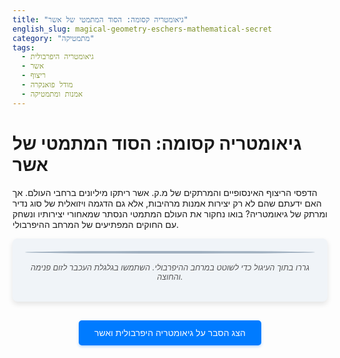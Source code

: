 ```yaml
---
title: "גיאומטריה קסומה: הסוד המתמטי של אשר"
english_slug: magical-geometry-eschers-mathematical-secret
category: "מתמטיקה"
tags:
  - גיאומטריה היפרבולית
  - אשר
  - ריצוף
  - מודל פואנקרה
  - אמנות ומתמטיקה
---
```

# גיאומטריה קסומה: הסוד המתמטי של אשר

הדפסי הריצוף האינסופיים והמרתקים של מ.ק. אשר ריתקו מיליונים ברחבי העולם. אך האם ידעתם שהם לא רק יצירות אמנות מרהיבות, אלא גם הדגמה ויזואלית של סוג נדיר ומרתק של גיאומטריה? בואו נחקור את העולם המתמטי הנסתר שמאחורי יצירותיו ונשחק עם החוקים המפתיעים של המרחב ההיפרבולי.

<div id="app-container">
    <canvas id="poincareCanvas"></canvas>
    <p id="canvas-instructions">גררו בתוך העיגול כדי לשוטט במרחב ההיפרבולי. השתמשו בגלגלת העכבר לזום פנימה והחוצה.</p>
</div>

<style>
    /* סגנונות כלליים לקונטיינר ולכפתור */
    #app-container {
        text-align: center;
        margin-bottom: 30px;
        padding: 20px;
        background-color: #f0f4f8; /* Light blue background */
        border-radius: 8px;
        box-shadow: 0 4px 8px rgba(0, 0, 0, 0.1);
    }

    #poincareCanvas {
        border: 2px solid #a0b0c0; /* Subtle border */
        border-radius: 50%; /* Make canvas look like a disk outline */
        background-color: #ffffff; /* White background for the disk */
        box-shadow: inset 0 0 10px rgba(0,0,0,0.1); /* Inner shadow */
        display: block; /* Center the canvas */
        margin: 0 auto 15px auto;
        cursor: grab; /* Default cursor */
    }

    #poincareCanvas:active {
         cursor: grabbing; /* Cursor when dragging */
    }

    #canvas-instructions {
        font-style: italic;
        color: #555;
        margin-top: 10px;
        font-size: 0.9em;
    }

    #toggleExplanation {
        display: block;
        margin: 20px auto;
        padding: 12px 25px;
        font-size: 1em;
        color: #fff;
        background-color: #007bff; /* Primary blue */
        border: none;
        border-radius: 5px;
        cursor: pointer;
        transition: background-color 0.3s ease;
        box-shadow: 0 2px 4px rgba(0, 123, 255, 0.3);
    }

    #toggleExplanation:hover {
        background-color: #0056b3; /* Darker blue on hover */
    }

    #explanation {
        margin-top: 30px;
        padding: 20px;
        border: 1px solid #d0d0d0;
        background-color: #ffffff;
        border-radius: 8px;
        box-shadow: 0 4px 8px rgba(0, 0, 0, 0.1);
        display: none; /* Initially hidden */
        text-align: right; /* Adjust text alignment if needed */
        line-height: 1.7;
        font-family: 'Arial', sans-serif; /* Better font */
        color: #333; /* Darker text color */
    }

    #explanation h2 {
        margin-top: 0;
        margin-bottom: 15px;
        border-bottom: 2px solid #007bff; /* Blue accent */
        padding-bottom: 10px;
        color: #007bff; /* Blue heading */
        font-size: 1.8em;
    }

    #explanation p, #explanation li {
        margin-bottom: 15px;
        font-size: 1.1em;
    }

    #explanation strong {
        color: #0056b3; /* Darker blue for emphasis */
    }
</style>

<button id="toggleExplanation">הצג הסבר על גיאומטריה היפרבולית ואשר</button>

<div id="explanation">
    <h2>הסבר: מסע אל המרחב ההיפרבולי דרך העיניים של אשר</h2>

    <p>ברוב חיינו, אנו פועלים תחת ההנחות של <strong>גיאומטריה אוקלידית</strong> – הגיאומטריה ה"שטוחה" והמוכרת לנו מכדור הארץ (במבט מקומי). בגיאומטריה הזו, ישרים מקבילים לעולם לא ייפגשו, וסכום הזוויות בכל משולש הוא בדיוק 180 מעלות.</p>

    <p>אבל דמיינו לרגע עולם שונה לחלוטין. עולם שבו דרך נקודה אחת מחוץ לישר, עוברים <em>אינסוף</em> ישרים שמקבילים לו! זהו אחד המאפיינים המסקרנים של <strong>גיאומטריה היפרבולית</strong>. בעולם כזה, משולשים מתנהגים אחרת: סכום הזוויות שלהם תמיד <em>קטן</em> מ-180 מעלות, והצורות מתכווצות ככל שמתרחקים ממרכז מסוים, למרות שגודלן ה"אמיתי" (היפרבולי) נשאר זהה.</p>

    <p>קשה לדמיין מרחב היפרבולי באופן ישיר. לכן, מתמטיקאים משתמשים ב<strong>מודלים</strong> – ייצוגים של המרחב ההיפרבולי על משטחים שאנו יכולים לדמיין (כמו מישור אוקלידי). המודל שתראו כאן הוא <strong>מודל דיסק פואנקרה</strong>. במודל זה, המרחב ההיפרבולי הוא החלק הפנימי של עיגול (דיסק). ה"קווים הישרים" ההיפרבוליים מיוצגים על ידי קשתות מעגלים או קטרים החוצים את שפת הדיסק בזווית ישרה. הקסם נוצר מכך שהמרחק בין נקודות בתוך הדיסק מוגדר באופן מיוחד – הוא גדל באופן דרמטי ככל שמתקרבים לשוליים. מבחינה היפרבולית, השוליים נמצאים במרחק אינסופי!</p>

    <p>התוצאה החזותית של הגדרת המרחק הזו היא שצורות בגודל היפרבולי קבוע נראות לנו (בעיניים אוקלידיות) קטנות יותר ויותר ככל שהן מתקרבות לשפת הדיסק. זה מאפשר "לדחוס" אינסוף עותקים של צורה נתונה לתוך הדיסק, במה שנקרא <strong>ריצוף היפרבולי</strong>. שלא כמו במישור האוקלידי, שבו רק ריצופים בסיסיים אפשריים (ריבועים, משולשים שווי צלעות, משושים משוכללים), במרחב היפרבולי ניתן לרצף את המישור באינסוף דרכים ועם אינסוף סוגים של מצולעים (וגם צורות מורכבות יותר!).</p>

    <p>האמן ההולנדי הגאון <strong>מ.ק. אשר (M.C. Escher)</strong> נתקל במושגים הללו דרך קשרים עם מתמטיקאים. למרות שלא היה מתמטיקאי פורמלי, הוא הבין את העיקרון הוויזואלי המדהים של התכווצות צורות לקראת הגבול האינסופי ואת האפשרויות הבלתי-נגמרות של ריצופים במרחב כזה. סדרת יצירותיו "מעגל גבולי" (Circle Limit), ובמיוחד 'מעגל גבולי III' עם הדגים ו-'מעגל גבולי IV' עם העטלפים, הן דוגמאות קלאסיות לריצופים היפרבוליים על דיסק פואנקרה. אשר יצר אותן באמצעות בנייה גיאומטרית אינטואיטיבית, והתוצאה היא לא פחות מקסומה – שילוב מושלם של אמנות, סימטריה ומתמטיקה עמוקה.</p>

    <p>הסימולציה שלפניכם מציגה דוגמה לריצוף היפרבולי בדיסק פואנקרה, בהשראת יצירותיו של אשר. הצורות (כאן מיוצגות על ידי דגים פשוטים) נראות קטנות יותר ככל שהן מתקרבות לקצה העיגול, למרות שגודלן ההיפרבולי זהה. גרירת העכבר בתוך הדיסק משנה את נקודת המבט שלכם במרחב ההיפרבולי ומאפשרת לכם לשוטט ולחקור את הריצוף האינסופי. שימוש בגלגלת העכבר מאפשר "להתקרב" או "להתרחק" מהריצוף.</p>

    <p>שחקו, חקרו, ונסו לדמיין את המרחב המוזר והיפה הזה שריתק את אשר ואת המתמטיקאים כאחד!</p>
</div>


<script>
    const canvas = document.getElementById('poincareCanvas');
    const ctx = canvas.getContext('2d');
    const toggleBtn = document.getElementById('toggleExplanation');
    const explanationDiv = document.getElementById('explanation');

    let width = 600;
    let height = 600;
    let radius = Math.min(width, height) / 2 - 10; // Radius of the Poincaré disk in pixels
    let centerX = width / 2;
    let centerY = height / 2;

    canvas.width = width;
    canvas.height = height;

    // Current "center" of the hyperbolic view within the Euclidean disk (complex number)
    // This represents the point in hyperbolic space that is currently at the Euclidean center (0,0)
    // We store this as a complex number {x, y} where x, y are coordinates in the Euclidean disk [-1, 1].
    let viewCenter = { x: 0, y: 0 }; // Initially, the hyperbolic origin is at the Euclidean center.

    // Zoom level (simplistic Euclidean scaling applied after hyperbolic transform)
    let zoom = 1.0;

    // Animation frame ID for render loop
    let animationFrameId = null;

    // --- Math Helpers for Poincaré Disk ---
    // Map Euclidean canvas coordinates (px, py) relative to canvas center, to complex number z within the disk
    function mapCanvasToDisk(px, py) {
        let rx = (px - centerX) / radius;
        let ry = (py - centerY) / radius;
        // Clamp to disk boundary if outside (optional, but good practice)
        let magSq = rx * rx + ry * ry;
        if (magSq > 1) {
             let mag = Math.sqrt(magSq);
             rx /= mag;
             ry /= mag;
        }
        return { x: rx, y: ry }; // Represents complex number rx + i*ry
    }

     // Map complex number z (disk coordinates [-1,1]) back to Euclidean canvas coordinates (px, py)
     // relative to canvas center.
     function mapDiskToCanvas(z) {
         let px = centerX + z.x * radius;
         let py = centerY + z.y * radius;
         return { x: px, y: py };
     }


     // Mobius transform M_a(z) = (z-a)/(1 - conj(a)*z)
     // This transform maps 'a' to 0. Used to bring a point 'z' into the frame centered at 'a'.
     // This is used to transform canonical tile positions into the current view frame (centered at viewCenter).
     // The inverse transform M_a^-1(z) = (z+a)/(1 + conj(a)*z) maps 0 to 'a'.
     // We need to transform the tile's canonical position `z_tile` using the inverse transform
     // that maps the current view center `viewCenter` to 0. This is T_{-viewCenter}(z_tile).
     // Let a = -viewCenter. We apply T_a(z) = (z+a)/(1 + conj(a)*z) to the tile's canonical position.
     function transformPointForView(z, currentViewCenter) {
         // Let a = -currentViewCenter
         let ax = -currentViewCenter.x;
         let ay = -currentViewCenter.y;
         let zx = z.x;
         let zy = z.y;

         // Calculate denominator: (1 + conj(a)*z)
         // conj(a) = (ax - i ay)
         // conj(a)*z = (ax - i ay)(zx + i zy) = (ax*zx + ay*zy) + i(ax*zy - ay*zx)
         let denR = 1 + (ax*zx + ay*zy);
         let denI = ax*zy - ay*zx;

         let denSq = denR*denR + denI*denI;

         if (denSq === 0) return {x: NaN, y: NaN}; // Should not happen unless viewCenter is exactly 1/|z|

         // Calculate numerator: (z + a)
         let numX = zx + ax;
         let numY = zy + ay;

         // Result (numX + i numY) / (denR + i denI)
         // = [(numX + i numY) * (denR - i denI)] / denSq
         // Real part: (numX * denR + numY * denI) / denSq
         // Imaginary part: (numY * denR - numX * denI) / denSq

         let resX = (numX * denR + numY * denI) / denSq;
         let resY = (numY * denR - numX * denI) / denSq;

         return { x: resX, y: resY };
     }

    // Hyperbolic scaling factor based on Euclidean position within the disk
    // Objects at Euclidean position z appear scaled by (1 - |z|^2) relative to their size at the origin
    function getHyperbolicScaleFactor(z) {
        let magSq = z.x * z.x + z.y * z.y;
        return Math.max(0, (1 - magSq) / (1 + magSq)); // Using the correct scaling factor (derivative of Mobius transform)
    }


    // --- Drawing Logic ---
    // Define base fish shape vertices and eye position in its canonical space (centered at origin, size ~0.3)
    const baseFishVertices = [
        { x: 0.25, y: 0 },   // Tail tip
        { x: 0.05, y: 0.08 },
        { x: -0.15, y: 0.08 }, // Body top
        { x: -0.3, y: 0 },   // Nose
        { x: -0.15, y: -0.08 }, // Body bottom
        { x: 0.05, y: -0.08 }
    ];
    const baseEyePos = { x: -0.2, y: 0.03 }; // Position relative to canonical origin

    // Function to draw a fish given its vertices (in Euclidean canvas coordinates) and colors
    function drawFish(vertices, eyePos, fillColor, strokeColor) {
        if (vertices.length < 3) return; // Need at least 3 vertices for a polygon

        ctx.fillStyle = fillColor;
        ctx.strokeStyle = strokeColor;
        ctx.lineWidth = 1.5;

        ctx.beginPath();
        ctx.moveTo(vertices[0].x, vertices[0].y);
        for (let i = 1; i < vertices.length; i++) {
            ctx.lineTo(vertices[i].x, vertices[i].y);
        }
        ctx.closePath();
        ctx.fill();
        ctx.stroke();

        // Draw eye as a circle
        if (eyePos) {
            ctx.fillStyle = 'black';
            ctx.beginPath();
            // Approximate the Euclidean size of the tile to scale the eye radius
            let avgScale = 0;
            if (vertices.length > 0) {
                let sumDistSq = 0;
                 let center = {x: 0, y: 0}; // Approximate Euclidean center of the shape on canvas
                 for(const v of vertices) { center.x += v.x; center.y += v.y; }
                 center.x /= vertices.length; center.y /= vertices.length;

                 for(const v of vertices) { sumDistSq += Math.pow(v.x - center.x, 2) + Math.pow(v.y - center.y, 2); }
                 // Use the average distance from center as a proxy for scale
                 let avgDist = Math.sqrt(sumDistSq / vertices.length);
                 avgScale = avgDist / (radius * 0.15); // Compare to base size
            }
            let eyeRadius = Math.max(1, Math.min(4, avgScale * 5)); // Scale eye radius, clamped
            ctx.arc(eyePos.x, eyePos.y, eyeRadius, 0, Math.PI * 2);
            ctx.fill();
        }
    }

    // Store tile definitions: { canonicalPos, colorIndex, rotation }
    let tilesToDraw = [];

    // Function to generate tile positions based on a grid in hyperbolic space
    function generateInitialTiling() {
        tilesToDraw = [];
        const colors = ['#ff6666', '#66b266', '#6666ff', '#ffcc66']; // Fish colors (Red, Green, Blue, Yellow-ish)
        const strokeColor = '#333'; // Outline color

        const hStep = 0.6; // Hyperbolic distance step between rings
        const maxRings = 7; // Max number of rings to generate
        const baseAngularDivisions = 8; // Angular divisions on the first ring

        // Add the central tile (at hyperbolic origin)
        tilesToDraw.push({ canonicalPos: { x: 0, y: 0 }, colorIndex: 0, rotation: 0 });

        for (let k = 1; k <= maxRings; ++k) {
            // Calculate Euclidean radius for this hyperbolic distance
            let r_euc = Math.tanh(k * hStep / 2);

            // Stop if Euclidean radius is too close to the boundary
            if (r_euc > 0.98) break;

            // Determine number of points on this ring. Increase with distance.
            let numPoints = baseAngularDivisions * k; // Simple increase

            for (let j = 0; j < numPoints; ++j) {
                let angle = 2 * Math.PI * j / numPoints;

                // Calculate the hyperbolic position for this point
                let tilePos = { x: r_euc * Math.cos(angle), y: r_euc * Math.sin(angle) };

                // Add the tile definition
                tilesToDraw.push({
                    canonicalPos: tilePos,
                    colorIndex: (k + j) % colors.length, // Vary color
                    rotation: angle // Orient fish outwards
                });
            }
        }

         // Optional: Sort tiles by Euclidean distance from the current view center
         // Drawing nearer tiles last can prevent some rendering artifacts (though clipping helps).
         // Sorting is computationally expensive, might skip for performance.
         // Let's skip for simplicity and rely on canvas clipping.
    }


    function draw() {
        ctx.clearRect(0, 0, width, height);

        // Draw the disk boundary
        ctx.beginPath();
        ctx.arc(centerX, centerY, radius, 0, Math.PI * 2);
        ctx.strokeStyle = '#a0b0c0';
        ctx.lineWidth = 2;
        ctx.stroke();

        ctx.save(); // Save state before clipping
        ctx.beginPath();
        ctx.arc(centerX, centerY, radius - 1, 0, Math.PI * 2); // Clip slightly inside the border
        ctx.clip(); // Clip subsequent drawing to the disk

        // Calculate the inverse transform parameters for the current view center
        // We need to transform tile canonical positions `z_tile` by T_{-viewCenter}(z_tile)
        // to get their positions in the current view.
        let invVC = { x: -viewCenter.x, y: -viewCenter.y };

        // Determine the effective scale multiplier combining zoom and base shape size
        const baseShapeCanvasScale = radius * 0.15; // How large the base shape appears at the origin (Euclidean pixels)

        // Draw tiles
        for (const tile of tilesToDraw) {
            // Get the tile's position in the current view by applying the inverse view transform
            let currentViewPos = transformPointForView(tile.canonicalPos, viewCenter); // Should use viewCenter directly as the 'a' parameter to map viewCenter -> 0

            // Check if the transformed position is outside the Euclidean disk (and visible)
             let euclideanMagSq = currentViewPos.x * currentViewPos.x + currentViewPos.y * currentViewPos.y;
             if (euclideanMagSq >= 1.0) { // Add a small buffer? No, clipping handles it.
                 continue; // Skip drawing if outside the visible disk
             }

            // Calculate the hyperbolic scale factor at this position
            let scaleFactorH = getHyperbolicScaleFactor(currentViewPos);

            // Apply zoom and hyperbolic scaling
            let totalScale = scaleFactorH * zoom * baseShapeCanvasScale;

            // If scale is too small, don't draw (performance optimization)
            if (totalScale * Math.max(baseFishVertices[0].x, baseFishVertices[0].y) < 0.5) continue; // Skip if shape becomes tiny

            // Transform the base shape vertices and eye position for this specific tile
            let transformedVertices = baseFishVertices.map(v => {
                // Apply tile's canonical rotation around its own origin
                let rotatedX = v.x * Math.cos(tile.rotation) - v.y * Math.sin(tile.rotation);
                let rotatedY = v.x * Math.sin(tile.rotation) + v.y * Math.cos(tile.rotation);

                // Scale the rotated vertex and position it based on the tile's current view position (in Euclidean canvas coords)
                // The position `currentViewPos` is in [-1, 1] disk coordinates. Scale by radius to get canvas pixels relative to center.
                let finalX = centerX + currentViewPos.x * radius + rotatedX * totalScale;
                let finalY = centerY + currentViewPos.y * radius + rotatedY * totalScale;

                return { x: finalX, y: finalY };
            });

            // Transform eye position
             let baseEye = baseEyePos;
             let rotatedEyeX = baseEye.x * Math.cos(tile.rotation) - baseEye.y * Math.sin(tile.rotation);
             let rotatedEyeY = baseEye.x * Math.sin(tile.rotation) + baseEye.y * Math.cos(tile.rotation);
             let finalEyeX = centerX + currentViewPos.x * radius + rotatedEyeX * totalScale;
             let finalEyeY = centerY + currentViewPos.y * radius + rotatedEyeY * totalScale;
             let transformedEye = { x: finalEyeX, y: finalEyeY };

            // Get colors
            const colors = ['#ff6666', '#66b266', '#6666ff', '#ffcc66']; // Fish colors
            const strokeColor = '#333'; // Outline color

            // Draw the transformed fish
            drawFish(transformedVertices, transformedEye, colors[tile.colorIndex], strokeColor);
        }

         // Restore canvas state to remove clipping
         ctx.restore();
    }

    // --- Animation Loop ---
    function render() {
        draw();
        animationFrameId = requestAnimationFrame(render);
    }

    // --- Event Handlers ---
    let isDragging = false;
    let lastMousePos = { x: 0, y: 0 };

    canvas.addEventListener('mousedown', (e) => {
        const rect = canvas.getBoundingClientRect();
        const mouseX = e.clientX - rect.left;
        const mouseY = e.clientY - rect.top;
        const distSq = Math.pow(mouseX - centerX, 2) + Math.pow(mouseY - centerY, 2);

        if (distSq <= radius * radius) {
            isDragging = true;
            lastMousePos = { x: mouseX, y: mouseY };
            canvas.style.cursor = 'grabbing';
            if (animationFrameId === null) { // Start rendering only when interaction happens
                 render();
            }
        }
    });

    canvas.addEventListener('mousemove', (e) => {
        if (!isDragging) return;

        const rect = canvas.getBoundingClientRect();
        const mouseX = e.clientX - rect.left;
        const mouseY = e.clientY - rect.top;

        // Convert current and previous mouse positions to disk coordinates
        const currentDiskPos = mapCanvasToDisk(mouseX, mouseY);
        const lastDiskPos = mapCanvasToDisk(lastMousePos.x, lastMousePos.y);

        // We want the viewCenter to be transformed such that the point under the mouse
        // remains under the mouse.
        // Let oldVC be the old viewCenter.
        // The point under the mouse had hyperbolic coordinate Z_mouse_old = T_{oldVC}^-1(lastDiskPos).
        // We want the new viewCenter newVC such that T_{newVC}^-1(currentDiskPos) = Z_mouse_old.
        // This is equivalent to T_{newVC}(Z_mouse_old) = currentDiskPos.
        // T_{newVC}(T_{oldVC}^-1(lastDiskPos)) = currentDiskPos.
        // This is complex. A simpler, visually effective approach is to perform a hyperbolic translation
        // on the viewCenter itself. The Mobius transform that maps A to B is T_B(T_A^-1(z)).
        // We are mapping lastDiskPos to currentDiskPos. The transform is T_{currentDiskPos}(T_{lastDiskPos}^-1(z)).
        // We want to apply this transform to the *inverse* of the current view center? No.
        // We want to move the *origin* (viewCenter) by the amount the mouse moved *in hyperbolic space*.
        // The hyperbolic "movement vector" is essentially a Mobius transform M that maps lastDiskPos to currentDiskPos.
        // We want the new viewCenter to be M applied to the old viewCenter.
        // The Mobius transform mapping a to b is M(z) = ( (b-a) + (1-b conj(a)) z ) / ( (1-conj(b)a) + (conj(b)-conj(a)) z ) -- too complex

        // Let's simplify and use the inverse transform that maps currentPos to lastPos, and apply it to viewCenter.
        // Let a = currentDiskPos, b = lastDiskPos. We want T that maps a to b. T(z) = (z-a)/(1-conj(a)z)? No.
        // The transform that maps a to 0 is M_a(z) = (z-a)/(1-conj(a)z).
        // The transform that maps 0 to b is M_b^-1(z) = (z+b)/(1+conj(b)z).
        // Transform mapping a to b is M_b^-1(M_a(z)) = ( (z-a)/(1-conj(a)z) + b ) / ( 1 + conj(b)*(z-a)/(1-conj(a)z) )
        // This is getting too complex for a simple interaction handler.

        // Back to the simple approach: define a function that maps a delta vector (like mouse move) to a hyperbolic translation.
        // A hyperbolic translation by distance D along the x-axis is T(z) = (z+tanh(D/2))/(1+tanh(D/2)z).
        // This linear delta update was wrong. Let's find the point that WAS at the center.
        // Let vc = viewCenter. The point at the center was vc. Where is it now after the move?
        // The new view center vc' is the point that is now at the Euclidean center.
        // The inverse transform T_vc^-1 maps the center (0) to vc.
        // The points in the old view are z_old = T_vc(z_euclidean).
        // The points in the new view are z_new = T_vc'(z_euclidean).
        // T_vc'(z_euclidean) = T_vc(z_euclidean_prime) where z_euclidean_prime is the *old* euclidean coordinate of the mouse.
        // z_euclidean_prime = lastDiskPos. z_euclidean = currentDiskPos.
        // T_vc'(currentDiskPos) = T_vc(lastDiskPos).
        // Apply T_vc'^-1 to both sides: currentDiskPos = T_vc'^-1(T_vc(lastDiskPos)).
        // Let M be the Mobius transform that maps currentDiskPos to lastDiskPos. M(currentDiskPos) = lastDiskPos.
        // We want newVC = M(oldVC).
        // The transform mapping a to b is M_{a \to b}(z).
        // M_{a \to b}(z) = T_b(T_a^{-1}(z))
        // a = currentDiskPos, b = lastDiskPos.
        // M(z) = T_{lastDiskPos}(T_{currentDiskPos}^{-1}(z)).
        // Need to implement Mobius transform composition and inversion.

        // Mobius transform function T_a(z) = (z+a)/(1 + conj(a)z)
        function mobiusTransform(z, a) {
             let az = a.x, ay = a.y;
             let zx = z.x, zy = z.y;

             let denR = 1 + (az*zx + ay*zy);
             let denI = az*zy - ay*zx;
             let denSq = denR*denR + denI*denI;

             if (denSq === 0) return {x: NaN, y: NaN};

             let numX = zx + az;
             let numY = zy + ay;

             let resX = (numX * denR + numY * denI) / denSq;
             let resY = (numY * denR - numX * denI) / denSq;
             return {x: resX, y: resY};
        }

        // Inverse Mobius transform T_a^-1(z) = (z-a)/(1 - conj(a)z)
        function inverseMobiusTransform(z, a) {
            let az = a.x, ay = a.y;
            let zx = z.x, zy = z.y;

            let denR = 1 - (az*zx + ay*zy); // conj(a) = (ax, -ay). conj(a)z = (ax-i ay)(zx+i zy) = (ax zx + ay zy) + i (ax zy - ay zx). So 1 - conj(a)z has real part 1 - (ax zx + ay zy)
            let denI = -(ax*zy - ay*zx); // Imaginary part of 1 - conj(a)z is -(ax zy - ay zx)
             // Wait, the definition of T_a(z) uses '+a' and '+conj(a)z'. The inverse T_a^-1(z) uses '-a' and '-conj(a)z'.
             // If T_a(z) = (z+a)/(1 + conj(a)z), then T_a^-1(w) is such that w = (z+a)/(1 + conj(a)z). w(1+conj(a)z) = z+a. w + w conj(a) z = z + a. w-a = z(1 - w conj(a)). z = (w-a)/(1 - w conj(a)).
             // So T_a^-1(z) = (z-a)/(1 - z conj(a)).
             // Let a = viewCenter. We applied T_{-a} to canonical points. Let's rename transformPointForView to applyInverseViewTransform.
             // applyInverseViewTransform(z_canonical, viewCenter) applies T_{-viewCenter}(z_canonical). This is correct.

             // Now for drag: mouse moves from m1_euclidean to m2_euclidean.
             // m1_disk = mapCanvasToDisk(m1_euclidean), m2_disk = mapCanvasToDisk(m2_euclidean).
             // We want the point that was at m1_disk (in the old view) to be at m2_disk (in the new view).
             // Let oldVC be old viewCenter, newVC be new viewCenter.
             // Point Z has Euclidean coord m1_disk in old view: m1_disk = T_{-oldVC}(Z). Z = T_{-oldVC}^{-1}(m1_disk) = T_{oldVC}(m1_disk).
             // We want Z to have Euclidean coord m2_disk in new view: m2_disk = T_{-newVC}(Z). Z = T_{-newVC}^{-1}(m2_disk) = T_{newVC}(m2_disk).
             // So T_{oldVC}(m1_disk) = T_{newVC}(m2_disk).
             // Apply T_{m2_disk}^{-1} to both sides: T_{m2_disk}^{-1}(T_{oldVC}(m1_disk)) = newVC.
             // T_a^{-1}(z) = (z-a)/(1 - z conj(a)).
             // T_b(z) = (z+b)/(1 + conj(b)z).
             // T_a^{-1}(T_b(z))
             // Need to implement composition: M_1(M_2(z)).
             // M_{a \to b}(z) = (z-a)/(1 - conj(a)z) followed by (z+b)/(1+conj(b)z) ... this is wrong
             // Transform mapping a to b is T_b(T_a^{-1}(z)) where T_a^{-1}(z) is hyperbolic translation by -a?
             // The transform that moves 'a' to '0' is M_a(z) = (z-a)/(1-conj(a)z).
             // The transform that moves '0' to 'b' is M_b^{-1}(z) = (z+b)/(1+conj(b)z).
             // The transform mapping 'a' to 'b' is M_b^{-1}(M_a(z)). This is it.
             // Let a = lastDiskPos, b = currentDiskPos. We want to apply M_b^{-1}(M_a(z)) to the old viewCenter.
             // newVC = M_b^{-1}(M_a(oldVC)).

             let a = lastDiskPos;
             let b = currentDiskPos;
             let z = viewCenter; // old view center

             // M_a(z) = (z-a)/(1-conj(a)z)
             let conj_a_zR = a.x*z.x + a.y*z.y; // conj(a) = (ax, -ay). conj(a)z = (ax-i ay)(zx+i zy) = (ax zx + ay zy) + i(ax zy - ay zx)
             let conj_a_zI = a.x*z.y - a.y*z.x; // Should be (ax zy - ay zx) if a is not conjugated. Let's assume 'a' is the complex number. conj(a) = {x: a.x, y: -a.y}. conj(a)z = (ax - i ay)(zx + i zy) = (ax zx + ay zy) + i (ax zy - ay zx). Yes.
             let temp_denR = 1 - conj_a_zR;
             let temp_denI = -conj_a_zI;
             let temp_denSq = temp_denR*temp_denR + temp_denI*temp_denI;

             if (temp_denSq === 0) { console.warn("Mobius transform denominator is zero!"); return z; } // Avoid division by zero

             let temp_numX = z.x - a.x;
             let temp_numY = z.y - a.y;

             let intermediate_zX = (temp_numX * temp_denR + temp_numY * temp_denI) / temp_denSq;
             let intermediate_zY = (temp_numY * temp_denR - temp_numX * temp_denI) / temp_denSq;
             let intermediate_z = {x: intermediate_zX, y: intermediate_zY};

             // M_b^{-1}(intermediate_z) = (intermediate_z + b) / (1 + conj(b) * intermediate_z)
             let bzR = b.x * intermediate_z.x + b.y * intermediate_z.y;
             let bzI = b.x * intermediate_z.y - b.y * intermediate_z.x;
             let res_denR = 1 + bzR;
             let res_denI = bzI;
             let res_denSq = res_denR*res_denR + res_denI*res_denI;

             if (res_denSq === 0) { console.warn("Inverse Mobius transform denominator is zero!"); return z; } // Should not happen inside disk

             let res_numX = intermediate_z.x + b.x;
             let res_numY = intermediate_z.y + b.y;

             let newVC_x = (res_numX * res_denR + res_numY * res_denI) / res_denSq;
             let newVC_y = (res_numY * res_denR - res_numX * res_denI) / res_denSq;

             // Clamp newVC to stay within the disk (conceptually, floating point errors)
             let magSq = newVC_x * newVC_x + newVC_y * newVC_y;
              if (magSq > 1) {
                  let mag = Math.sqrt(magSq);
                  newVC_x /= mag;
                  newVC_y /= mag;
              }

             viewCenter = {x: newVC_x, y: newVC_y};

             lastMousePos = { x: mouseX, y: mouseY };
             // Render is called via requestAnimationFrame loop
        }
    });

    canvas.addEventListener('mouseup', () => {
        isDragging = false;
        canvas.style.cursor = 'grab';
         // Stop rendering if no interaction for a while? No, keep loop running for smooth hover effects later maybe.
    });

    canvas.addEventListener('mouseleave', () => {
         isDragging = false;
         canvas.style.cursor = 'grab';
         // Stop rendering if no interaction? No.
    });


    canvas.addEventListener('wheel', (e) => {
        e.preventDefault(); // Prevent page scroll

        const zoomFactor = e.deltaY < 0 ? 1.1 : 0.9; // Zoom in/out speed
        const oldZoom = zoom;
        zoom *= zoomFactor;
        zoom = Math.max(0.5, Math.min(10, zoom)); // Clamp zoom level

        // Optional: Zoom towards the mouse position
        // This requires mapping mouse pos to hyperbolic space, scaling the view, and mapping back.
        // Complex Mobius math involved. Let's do a simpler zoom relative to center for now.
        // If we zoom by factor F, and the point under the mouse was at z_disk, its new pos z'_disk should be related.
        // A hyperbolic scaling by factor S around the origin maps z to tanh(S * atanh(z)).
        // Our zoom isn't a hyperbolic scaling, it's a Euclidean scaling of the rendered tiles.
        // Simple Euclidean zoom relative to center is easiest with current drawing method.

        // If rendering loop is not active, start it
        if (animationFrameId === null) {
            render();
        }
    });


    // --- Initial Setup ---
    generateInitialTiling(); // Generate tile positions once
    render(); // Start the animation loop

    // Toggle explanation visibility
    toggleBtn.addEventListener('click', () => {
        const isHidden = explanationDiv.style.display === 'none';
        explanationDiv.style.display = isHidden ? 'block' : 'none';
        toggleBtn.textContent = isHidden ? 'הסתר הסבר על גיאומטריה היפרבולית ואשר' : 'הצג הסבר על גיאומטריה היפרבולית ואשר';
    });

    // Optional: Regenerate tiles or redraw on resize
    window.addEventListener('resize', () => {
        // If canvas size changes dynamically, update variables:
        // canvas.width = canvas.clientWidth;
        // canvas.height = canvas.clientHeight;
        // width = canvas.width;
        // height = canvas.height;
        // centerX = width / 2;
        // centerY = height / 2;
        // radius = Math.min(width, height) / 2 - 10;
        // If viewCenter was stored as ratio, update absolute value. If not, it's fine.
        // Redraw happens via the render loop.
        // If using fixed size, resize does nothing to canvas, only layout.
         // Let's stick to fixed size for simplicity as canvas dimensions are set explicitly.
         render(); // Request redraw on window resize (in case container/layout changes)
    });

    // Initial render request
    render();


</script>